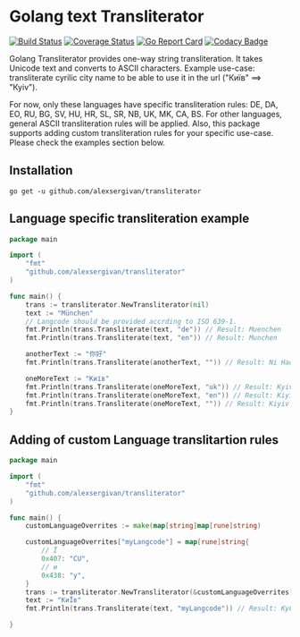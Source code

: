 Golang text Transliterator
==============

[![Build Status](https://travis-ci.com/alexsergivan/transliterator.svg?branch=master)](https://travis-ci.com/github/alexsergivan/transliterator)
[![Coverage Status](https://coveralls.io/repos/github/alexsergivan/transliterator/badge.svg)](https://coveralls.io/github/alexsergivan/transliterator)
[![Go Report Card](https://goreportcard.com/badge/github.com/alexsergivan/transliterator)](https://goreportcard.com/report/github.com/alexsergivan/transliterator)
[![Codacy Badge](https://api.codacy.com/project/badge/Grade/9b062cd8ba9f4f7f850e167d6966b75b)](https://www.codacy.com/manual/alexsergivan/transliterator?utm_source=github.com&amp;utm_medium=referral&amp;utm_content=alexsergivan/transliterator&amp;utm_campaign=Badge_Grade)


Golang Transliterator provides one-way string transliteration. It takes Unicode text and converts to ASCII characters.
Example use-case: transliterate cyrilic city name to be able to use it in the url ("Київ" ==> "Куiv").

For now, only these languages have specific transliteration rules: DE, DA, EO, RU, BG, SV, HU, HR, SL, SR, NB, UK, MK, CA, BS. For other languages, general ASCII transliteration rules will be applied. Also, this package supports adding custom transliteration rules for your specific use-case. Please check the examples section below.


Installation
------------

```
go get -u github.com/alexsergivan/transliterator
```


Language specific transliteration example
------

```go
package main

import (
	"fmt"
	"github.com/alexsergivan/transliterator"
)

func main() {
	trans := transliterator.NewTransliterator(nil)
	text := "München"
	// Langcode should be provided accrding to ISO 639-1.
	fmt.Println(trans.Transliterate(text, "de")) // Result: Muenchen
	fmt.Println(trans.Transliterate(text, "en")) // Result: Munchen

	anotherText := "你好"
	fmt.Println(trans.Transliterate(anotherText, "")) // Result: Ni Hao

	oneMoreText := "Київ"
	fmt.Println(trans.Transliterate(oneMoreText, "uk")) // Result: Kyiv
	fmt.Println(trans.Transliterate(oneMoreText, "en")) // Result: Kiyiv
	fmt.Println(trans.Transliterate(oneMoreText, "")) // Result: Kiyiv
}
```

Adding of custom Language translitartion rules
------

```go
package main

import (
	"fmt"
	"github.com/alexsergivan/transliterator"
)

func main() {
	customLanguageOverrites := make(map[string]map[rune]string)

	customLanguageOverrites["myLangcode"] = map[rune]string{
		// Ї
		0x407: "CU",
		// и
		0x438: "y",
	}
	trans := transliterator.NewTransliterator(&customLanguageOverrites)
	text := "КиЇв"
	fmt.Println(trans.Transliterate(text, "myLangcode")) // Result: KyCUv

}
```
